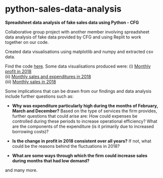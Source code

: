 # python-sales-data-analysis
**Spreadsheet data analysis of fake sales data using Python - CFG** 

Collaborative group project with another member involving spreadsheet data analysis of fake data provided by CFG and using Replit to work together on our code. 

Created data visualisations using matplotlib and numpy and extracted csv data. 

Find the code [here](https://github.com/V-Mayya/python-sales-data-analysis/blob/main/code.py). Some data visualisations produced were:
(i) [Monthly profit in 2018](https://github.com/V-Mayya/python-sales-data-analysis/blob/main/monthly%20profits.png)<br/>
(ii) [Monthly sales and expenditures in 2018](https://github.com/V-Mayya/python-sales-data-analysis/blob/main/monthly%20sales%20and%20expenditures.png)<br/>
(iii) [Monthly sales in 2018](https://github.com/V-Mayya/python-sales-data-analysis/blob/main/monthly%20sales.png)<br/>

Some implications that can be drawn from our findings and data analysis include further questions such as:
-  **Why was expenditure particularly high during the months of February, March and December?**
Based on the type of services the firm provides, further questions that could arise are: How could expenses be controlled during these periods to increase operational efficiency? What are the components of the expenditure (is it primarily due to increased borrowing costs)?

- **Is the change in profit in 2018 consistent over all years?**
If not, what could be the reasons behind the fluctuations in 2018? 

- **What are some ways through which the firm could increase sales during months that had low demand?**

and many more.

